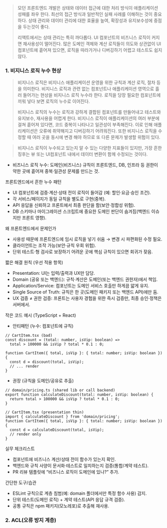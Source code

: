 > 모던 프론트엔드 개발은 상태와 데이터 접근에 대한 처리 방식이 애플리케이션 성패를 좌우 한다.
> 최선의 접근 방식과 일반적인 실패 사례를 이해하는 것이 중요하다. 상태 관리와 데이터 관리에 대한 효율을 높여, 확장성과 유지보수성에 중점을 두는것이 좋다.
> 
> 리액트에서는 상태 관리는 특히 까다롭다. UI 컴포넌트의 비즈니스 로직이 커지면 재사용성이 떨어진다. 많은 도메인 객체와 계산 로직들이 의도와 상관없이 UI 컴포넌트에 흩어져 있으면, 로직을 따라가거나 디버깅하기 어렵고 테스트도 쉽지 않다.


### 1. 비지니스 로직 누수 현상

> 비지니스 로직은 비지니스 애플리케이션 운영을 위한 규칙과 계산 로직, 절차 등을 의미한다.
> 비지니스 로직과 관련 없는 컴포넌트나 애플리케이션 영역으로 흘러 들어가는 현상을 비지니스 로직 누수라 한다. 로직을 당장 필요한 컴포넌트에 끼워 넣다 보면 로직의 누수로 이어진다.
> 
> 비지니스 로직의 누수는 로직과 강하게 결합된 컴포넌트를 만들어내고 테스트와 유지보수, 재사용을 어렵게 한다. 비지니스 로직이 애플리케이션의 여러 부분에 걸쳐 흩어져 있다면, 코드 중복이 나타나고 일관성이 부족해진다. 이로 인해 애플리케이션은 오류에 취약해지고 디버깅하기 어려워진다. 또한 비지니스 로직을 수정할 때 여러 곳을 동시에 변경 해야 하므로 또 다른 문제가 발생할 위험이 있다.

> 비지니스 로직이 누수되고 있는지 알 수 있는 다양한 지표들이 있지만, 가장 흔한 징후는 뷰 또는 UI컴포넌트 내에서 데이터 변환이 함께 수정되는 것이다.


- 비즈니스 로직 누수: 도메인(비즈니스) 규칙이 프론트엔드, DB, 인프라 등 권한이 약한 곳에 흩어져 중복·일관성 문제를 만드는 것.

프론트엔드에서 흔한 누수 패턴

- UI 컴포넌트에 검증·계산·상태 전이 로직이 들어감 (예: 할인·요금·승인 조건).
- 각 서비스/페이지가 동일 규칙을 별도로 구현(중복).
- API 응답을 신뢰하고 프론트에서 최종 판단을 함(보안·정합성 위험).
- DB 스키마나 마이그레이션 스크립트에 중요한 도메인 판단이 숨겨짐(백엔드 이슈지만 프론트 영향).

왜 프론트엔드에서 문제인가

- 사용성 때문에 프론트엔드에 임시 로직을 넣기 쉬움 → 변경 시 파편화된 수정 필요.
- 클라이언트는 조작 가능(보안·규칙 우회 위험).
- 단위 테스트·형 검사로 보장하기 어려운 곳에 핵심 규칙이 있으면 회귀가 잦음.

짧은 해결 원칙 (우선 적용 항목)

- Presentation: UI는 입력/출력과 UX만 담당.
- Domain (공유 또는 백엔드): 규칙·계산은 도메인(또는 백엔드 권한자)에서 책임.
- Application/Service: 컴포넌트는 도메인 서비스 호출만 하게끔 얇게 유지.
- Single Source of Truth: 규칙은 한 곳(도메인 패키지 또는 백엔드 API)에만 둠.
- UX 검증 ≠ 권한 검증: 프론트는 사용자 경험을 위한 즉시 검증만, 최종 승인·정책은 서버에서.

작은 코드 예시 (TypeScript + React)

- 안티패턴 (누수: 컴포넌트에 규칙)

``` tsx
// CartItem.tsx (bad)
const discount = (total: number, isVip: boolean) =>
  total > 100000 && isVip ? total * 0.1 : 0;

function CartItem({ total, isVip }: { total: number; isVip: boolean }) {
  const d = discount(total, isVip);
  // ... render
}
```

- 권장 (규칙을 도메인/공유로 추출)

``` tsx
// domain/pricing.ts (shared lib or call backend)
export function calculateDiscount(total: number, isVip: boolean) {
  return total > 100000 && isVip ? total * 0.1 : 0;
}

// CartItem.tsx (presentation thin)
import { calculateDiscount } from 'domain/pricing';
function CartItem({ total, isVip }: { total: number; isVip: boolean }) {
  const d = calculateDiscount(total, isVip);
  // render only
}
```

실무 체크리스트 
- 컴포넌트에 비즈니스 계산/상태 전이 함수가 있는지 확인.
- 백엔드와 규칙 사양이 문서화·테스트로 일치하는지 검증(통합/계약 테스트).
- PR 리뷰 템플릿에 “비즈니스 로직이 도메인에 있나?” 추가.

간단한 도구/습관

- ESLint 규칙으로 계층 침범(예: domain 폴더에서만 특정 함수 사용) 감지.
- 단위 테스트(도메인 로직) + 계약 테스트(API 응답 규격 검증).
- 공통 규칙은 npm 패키지(모노레포)로 추출해 재사용.

### 2. ACL(오류 방지 계층)